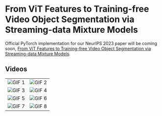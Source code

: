 # From ViT Features to Training-free Video Object Segmentation via Streaming-data Mixture Models
Official PyTorch implementation for our NeurIPS 2023 paper will be coming soon, [From ViT Features to Training-free Video Object Segmentation via Streaming-data Mixture Models](https://openreview.net/pdf?id=jfsjKBDB1z).

## Videos


|                                   |                                   |
|-----------------------------------|-----------------------------------|
| ![GIF 1](https://i.imgur.com/5eM9lpz.gif) | ![GIF 2](https://i.imgur.com/Hxwwc6u.gif) |
| ![GIF 3](https://i.imgur.com/wzZcX1m.gif) | ![GIF 4](https://i.imgur.com/GuuEPSl.gif) |
| ![GIF 5](https://i.imgur.com/H5zj0Pe.gif) | ![GIF 6](https://i.imgur.com/Unc53yq.gif) |
| ![GIF 7](https://i.imgur.com/3CRy8xT.gif) | ![GIF 8](https://i.imgur.com/88WAzos.gif) |
